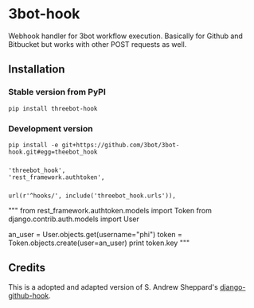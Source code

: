 # 3bot-hook

Webhook handler for 3bot workflow execution. Basically for Github and Bitbucket but works with other POST requests as well.


## Installation 

### Stable version from PyPI

	pip install threebot-hook

### Development version
 
	pip install -e git+https://github.com/3bot/3bot-hook.git#egg=theebot_hook

###	

    'threebot_hook',
    'rest_framework.authtoken',
###
	
    url(r'^hooks/', include('threebot_hook.urls')),
	



"""
from rest_framework.authtoken.models import Token
from django.contrib.auth.models import User

an_user = User.objects.get(username="phi")
token = Token.objects.create(user=an_user)
print token.key
"""

## Credits

This is a adopted and adapted version of S. Andrew Sheppard's [django-github-hook](https://github.com/sheppard/django-github-hook).